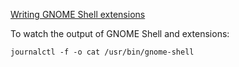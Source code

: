 [Writing GNOME Shell extensions](https://wiki.gnome.org/Projects/GnomeShell/Extensions/Writing)

To watch the output of GNOME Shell and extensions:
```
journalctl -f -o cat /usr/bin/gnome-shell
```